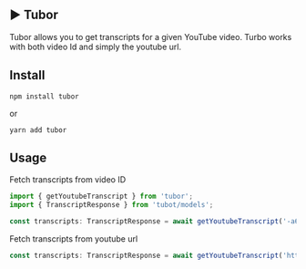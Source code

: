 ## ▶️ Tubor

Tubor allows you to get transcripts for a given YouTube video. Turbo works with both video Id and simply the youtube url.

## Install
```
npm install tubor
```
or 
```
yarn add tubor
```

## Usage
Fetch transcripts from video ID
```typescript
import { getYoutubeTranscript } from 'tubor';
import { TranscriptResponse } from 'tubot/models';

const transcripts: TranscriptResponse = await getYoutubeTranscript('-a6E-r8W2Bs');
```

Fetch transcripts from youtube url
```typescript
const transcripts: TranscriptResponse = await getYoutubeTranscript('https://youtu.be/3XxiKcD-pMU?si=XmLLj5NqJAg4eIaJ');
```
